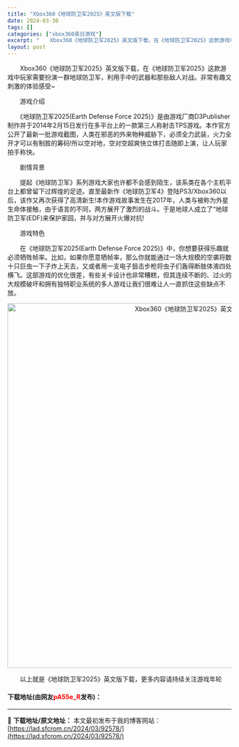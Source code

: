 ```yaml
---
title: "Xbox360《地球防卫军2025》英文版下载"
date: 2024-03-30
tags: []
categories: ["xbox360英日游戏"]
excerpt: "　　Xbox360《地球防卫军2025》英文版下载，在《地球防卫军2025》这款游戏中玩家需要扮演一群地球防卫军，利用手中的武器和那些敌人对战。非常有趣又刺激的体验感受~ 　　游戏介绍 　　《地球防卫军2025(Earth Defense Force 2025)》是由游戏厂商D3Publisher制&hellip;"
layout: post
---
```


 <p>　　Xbox360《地球防卫军2025》英文版下载，在《地球防卫军2025》这款游戏中玩家需要扮演一群地球防卫军，利用手中的武器和那些敌人对战。非常有趣又刺激的体验感受~</p> <p>　　游戏介绍</p> <p>　　《地球防卫军2025(Earth Defense Force 2025)》是由游戏厂商D3Publisher制作并于2014年2月15日发行在多平台上的一款第三人称射击TPS游戏。本作官方公开了最新一批游戏截图，人类在邪恶的外来物种威胁下，必须全力武装，火力全开才可以有制胜的筹码!所以空对地，空对空超爽快立体打击随即上演，让人玩家拍手称快。</p> <p>　　剧情背景</p> <p>　　提起《地球防卫军》系列游戏大家也许都不会感到陌生，该系类在各个主机平台上都曾留下过辉煌的足迹。直至最新作《地球防卫军4》登陆PS3/Xbox360以后，该作又再次获得了高清新生!本作游戏故事发生在2017年，人类与被称为外星生命体接触，由于语言的不同，两方展开了激烈的战斗。于是地球人成立了&ldquo;地球防卫军(EDF)来保护家园，并与对方展开火爆对抗!</p> <p>　　游戏特色</p> <p>　　在《地球防卫军2025(Earth Defense Force 2025)》中，你想要获得乐趣就必须牺牲帧率。比如，如果你愿意牺帧率，那么你就能通过一场大规模的空袭将数十只巨虫一下子炸上天去，又或者用一支电子狙击步枪将虫子们轰得断肢体液四处横飞。这部游戏的优化很差，有些关卡设计也非常糟糕，但其连续不断的、过火的大规模破坏和拥有独特职业系统的多人游戏让我们很难让人一直抓住这些缺点不放。</p> <p align="center"><img align="" border="0" src="https://lad.sfcrom.cn/wp-content/uploads/2024/03/20240330_6607d541d0180.jpg" width="819" alt="Xbox360《地球防卫军2025》英文版下载" /></p> <p>　　以上就是《地球防卫军2025》英文版下载，更多内容请持续关注游戏年轮</p> <p><h4>下载地址(由网友<font color="red">pA55e_R</font>发布)：</h4></p> 

---
📖 **下载地址/原文地址：** 本文最初发布于我的博客网站：[https://lad.sfcrom.cn/2024/03/92578/](https://lad.sfcrom.cn/2024/03/92578/)
